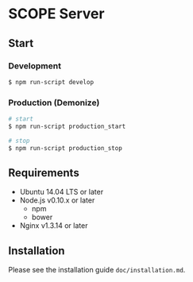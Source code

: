 # SCOPE Server

## Start
### Development
```sh
$ npm run-script develop
```

### Production (Demonize)
```sh
# start
$ npm run-script production_start

# stop
$ npm run-script production_stop
```

## Requirements
* Ubuntu 14.04 LTS or later
* Node.js v0.10.x or later
  * npm
  * bower
* Nginx v1.3.14 or later

## Installation
Please see the installation guide `doc/installation.md`.
